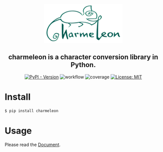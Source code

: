 <div align="center">
    <img src="https://raw.githubusercontent.com/yut-kt/charmeleon/main/asset/logo.png" alt="charmeleon logo" style="width: 50%">
    <h2><strong>charmeleon</strong> is a character conversion library in Python.</h2>
    <a href="https://pypi.org/project/charmeleon/"><img src="https://img.shields.io/pypi/v/charmeleon" alt="PyPI - Version"></a>
    <img src="https://github.com/yut-kt/charmeleon/actions/workflows/push-main-ci.yaml/badge.svg" alt="workflow" />
    <img src="https://img.shields.io/endpoint?url=https://raw.githubusercontent.com/yut-kt/charmeleon/main/asset/coverage.json" alt="coverage" />
    <a href="https://opensource.org/licenses/MIT"><img src="https://img.shields.io/badge/License-MIT-yellow.svg" alt="License: MIT"></a>
</div>

# Install
```bash
$ pip install charmeleon
 ```

# Usage
Please read the [Document](https://yut-kt.github.io/charmeleon/modules.html>).
